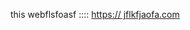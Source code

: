 this webflsfoasf :::: [https:// jflkfjaofa.com](https://santhosh-raja-07.github.io/portfolio-v1/#Home)
